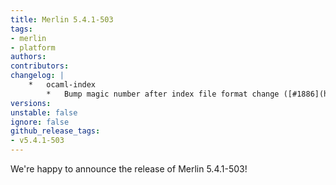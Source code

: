 ```yaml
---
title: Merlin 5.4.1-503
tags:
- merlin
- platform
authors:
contributors:
changelog: |
    *   ocaml-index
        *   Bump magic number after index file format change ([#1886](https://github.com/ocaml/merlin/pull/1886))
versions:
unstable: false
ignore: false
github_release_tags:
- v5.4.1-503
---
```


We're happy to announce the release of Merlin 5.4.1-503!